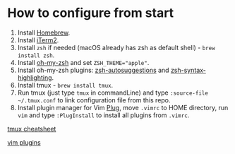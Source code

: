 # How to configure from start

1. Install [Homebrew](https://brew.sh/).
2. Install [iTerm2](https://iterm2.com/).
3. Install `zsh` if needed (macOS already has zsh as default shell) - `brew install zsh`.
4. Install [oh-my-zsh](https://ohmyz.sh/#install) and set `ZSH_THEME="apple"`.
5. Install oh-my-zsh plugins: [zsh-autosuggestions](https://github.com/zsh-users/zsh-autosuggestions) and [zsh-syntax-highlighting](https://github.com/zsh-users/zsh-syntax-highlighting).
6. Install tmux - `brew install tmux`.
7. Run tmux (just type `tmux` in commandLine) and type `:source-file ~/.tmux.conf` to link configuration file from this repo.
8. Install plugin manager for Vim [Plug](https://github.com/junegunn/vim-plug#installation), move `.vimrc` to HOME directory, run `vim` and type `:PlugInstall` to install all plugins from `.vimrc`.

[tmux cheatsheet](https://gist.github.com/MohamedAlaa/2961058)

[vim plugins](https://vimawesome.com/)
